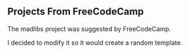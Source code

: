 ## Projects From FreeCodeCamp

The madlibs project was suggested by FreeCodeCamp.

I decided to modify it so it would create a random template.
